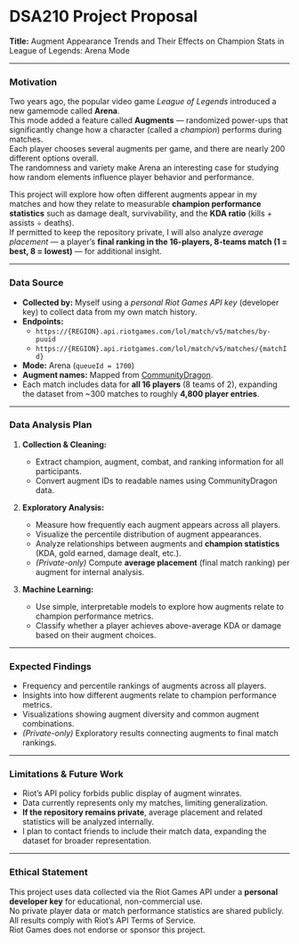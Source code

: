 # DSA210 Project Proposal  
**Title:** Augment Appearance Trends and Their Effects on Champion Stats in League of Legends: Arena Mode  

---

### Motivation  
Two years ago, the popular video game *League of Legends* introduced a new gamemode called **Arena**.  
This mode added a feature called **Augments** — randomized power-ups that significantly change how a character (called a *champion*) performs during matches.  
Each player chooses several augments per game, and there are nearly 200 different options overall.  
The randomness and variety make Arena an interesting case for studying how random elements influence player behavior and performance.  

This project will explore how often different augments appear in my matches and how they relate to measurable **champion performance statistics** such as damage dealt, survivability, and the **KDA ratio** (kills + assists ÷ deaths).  
If permitted to keep the repository private, I will also analyze *average placement* — a player’s **final ranking in the 16-players, 8-teams match (1 = best, 8 = lowest)** — for additional insight.

---

### Data Source  
- **Collected by:** Myself using a *personal Riot Games API key* (developer key) to collect data from my own match history.  
- **Endpoints:**  
  - `https://{REGION}.api.riotgames.com/lol/match/v5/matches/by-puuid`  
  - `https://{REGION}.api.riotgames.com/lol/match/v5/matches/{matchId}`  
- **Mode:** Arena (`queueId = 1700`)  
- **Augment names:** Mapped from [CommunityDragon](https://raw.communitydragon.org/15.21/cdragon/arena/en_us.json).  
- Each match includes data for **all 16 players** (8 teams of 2), expanding the dataset from ~300 matches to roughly **4,800 player entries**.

---

### Data Analysis Plan  
1. **Collection & Cleaning:**  
   - Extract champion, augment, combat, and ranking information for all participants.  
   - Convert augment IDs to readable names using CommunityDragon data.  

2. **Exploratory Analysis:**  
   - Measure how frequently each augment appears across all players.  
   - Visualize the percentile distribution of augment appearances.  
   - Analyze relationships between augments and **champion statistics** (KDA, gold earned, damage dealt, etc.).  
   - *(Private-only)* Compute **average placement** (final match ranking) per augment for internal analysis.  

3. **Machine Learning:**  
   - Use simple, interpretable models to explore how augments relate to champion performance metrics.  
   - Classify whether a player achieves above-average KDA or damage based on their augment choices.  

---

### Expected Findings  
- Frequency and percentile rankings of augments across all players.  
- Insights into how different augments relate to champion performance metrics.  
- Visualizations showing augment diversity and common augment combinations.  
- *(Private-only)* Exploratory results connecting augments to final match rankings.

---

### Limitations & Future Work  
- Riot’s API policy forbids public display of augment winrates.  
- Data currently represents only my matches, limiting generalization.  
- **If the repository remains private**, average placement and related statistics will be analyzed internally.  
- I plan to contact friends to include their match data, expanding the dataset for broader representation.

---

### Ethical Statement  
This project uses data collected via the Riot Games API under a **personal developer key** for educational, non-commercial use.  
No private player data or match performance statistics are shared publicly.  
All results comply with Riot’s API Terms of Service.  
Riot Games does not endorse or sponsor this project.
